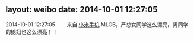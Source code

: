 layout: weibo
date: 2014-10-01 12:27:05
---
<meta name="referrer" content="no-referrer" />

2014-10-01 12:27:05  &nbsp;&nbsp;&nbsp;&nbsp;&nbsp;&nbsp; 来自 <a href="http://app.weibo.com/t/feed/22zMnn" rel="nofollow">小米手机</a>
MLGB，严总女同学这么漂亮，男同学的媳妇也这么漂亮！！ ​​​
